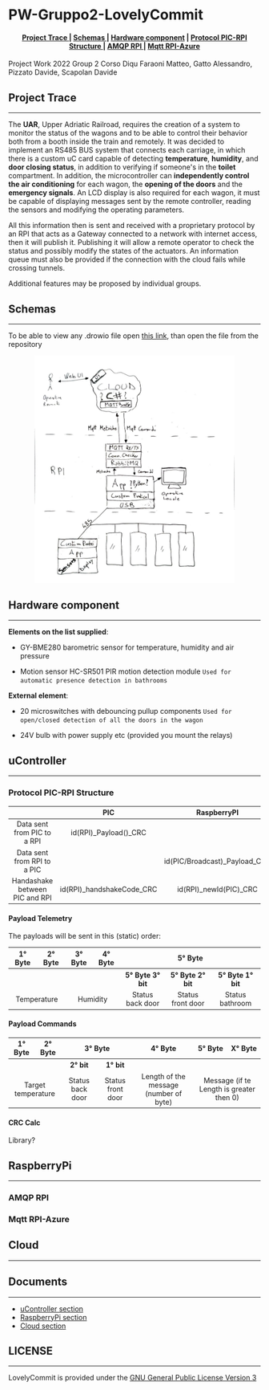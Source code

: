 # **PW-Gruppo2-LovelyCommit**

<div align="center">  
<h4>
    <a href="#project-trace"> Project Trace </a>
  | <a href="#schemas"> Schemas </a>
  | <a href="#hardware-component"> Hardware component</a>
  | <a href="#protocol-pic-rpi-structure"> Protocol PIC-RPI Structure </a>
  | <a href="#amqp-rpi"> AMQP RPI </a>
  | <a href="#mqtt-rpi-azure"> Mqtt RPI-Azure </a>
</h4>
</div>
Project Work 2022 Group 2 Corso Diqu
Faraoni Matteo, Gatto Alessandro, Pizzato Davide, Scapolan Davide

## **Project Trace**

***
The **UAR**, Upper Adriatic Railroad, requires the creation of a system to monitor the status of the wagons and to be able to control their behavior both from a booth inside the train and remotely.
It was decided to implement an RS485 BUS system that connects each carriage, in which there is a custom uC card capable of detecting **temperature**, **humidity**, and **door closing status**, in addition to verifying if someone's in the **toilet** compartment.
In addition, the microcontroller can **independently control the air conditioning** for each wagon, the **opening of the doors** and the **emergency signals**. An LCD display is also required for each wagon, it must be capable of displaying messages sent by the remote controller, reading the sensors and modifying the operating parameters.

All this information then is sent and received with a proprietary protocol by an RPI that acts as a Gateway connected to a network with internet access, then it will publish it. Publishing it will allow a remote operator to check the status and possibly modify the states of the actuators.
An information queue must also be provided if the connection with the cloud fails while crossing tunnels.

Additional features may be proposed by individual groups.

## **Schemas**

***

To be able to view any .drowio file open [this link](https://draw.io), than open the file from the repository

<!-- |![Flow schema of the system](./Images/FlowSchema.jpg)|
|-|-->
<div align="center">  
<img src="./Images/FlowSchema.jpg " 
     alt="Flow Schema"
     width="400" 
     height="auto" />
</div>  

## **Hardware component**

***
**Elements on the list supplied**:

* GY-BME280 barometric sensor for temperature, humidity and air pressure

* Motion sensor HC-SR501 PIR motion detection module
 `Used for automatic presence detection in bathrooms` 

**External element**:

* 20 microswitches with debouncing pullup components
 `Used for open/closed detection of all the doors in the wagon`

* 24V bulb with power supply etc (provided you mount the relays)

## **uController**

***
### **Protocol PIC-RPI Structure**

<table>
<thead>
<tr>
<th style="text-align:center"></th>
<th style="text-align:center">PIC</th>
<th style="text-align:center">RaspberryPI</th>
</tr>
</thead>
<tbody>
<tr>
<td style="text-align:center">Data sent from PIC to a RPI</td>
<td style="text-align:center">id(RPI)_Payload()_CRC</td>
<td style="text-align:center"></td>
</tr>
<tr>
<td style="text-align:center">Data sent from RPI to a PIC</td>
<td style="text-align:center"></td>
<td style="text-align:center">id(PIC/Broadcast)_Payload_CRC</td>
</tr>
<tr>
<td style="text-align:center">Handashake between PIC and RPI</td>
<td style="text-align:center">id(RPI)_handshakeCode_CRC</td>
<td style="text-align:center">id(RPI)_newId(PIC)_CRC</td>
</tr>
</tbody>
</table>

#### **Payload Telemetry**

The payloads will be sent in this (static) order: 
<table>
<thead>
<tr>
<th style="text-align:center">1° Byte</th>
<th style="text-align:center">2° Byte</th>
<th style="text-align:center">3° Byte</th>
<th style="text-align:center">4° Byte</th>
<th colspan="3"style="text-align:center">5° Byte</th>
</tr>
</thead>
<tbody>
<tr>
<th style="text-align:center"></th>
<th style="text-align:center"></th>
<th style="text-align:center"></th>
<th style="text-align:center"></th>
<th style="text-align:center">5° Byte 3° bit</th>
<th style="text-align:center">5° Byte 2° bit</th>
<th style="text-align:center">5° Byte 1° bit</th>
</tr>
<tr>
<td colspan="2"style="text-align:center">Temperature</td>
<td colspan="2"style="text-align:center">Humidity</td>
<td style="text-align:center">Status back door</td>
<td style="text-align:center">Status front door</td>
<td style="text-align:center">Status bathroom</td>
</tr>
</tbody>
</table>

#### **Payload Commands**

<table>
<thead>
<tr>
<th style="text-align:center">1° Byte</th>
<th style="text-align:center">2° Byte</th>
<th colspan="2" style="text-align:center">3° Byte </th>
<th style="text-align:center">4° Byte</th>
<th style="text-align:center">5° Byte</th>
<th style="text-align:center">X° Byte</th>
</tr>
</thead>
<tbody>
<tr>
<th style="text-align:center"></th>
<th style="text-align:center"></th>
<th style="text-align:center">2° bit</th>
<th style="text-align:center">1° bit</th>
<th style="text-align:center"></th>
<th style="text-align:center"></th>
<th style="text-align:center"></th>
</tr>
<tr>
<td colspan="2" style="text-align:center">Target temperature</td>
<td style="text-align:center">Status back door</td>
<td style="text-align:center">Status front door</td>
<td style="text-align:center">Length of the message (number of byte)</td>
<td  colspan="2"style="text-align:center">Message (if te Length is greater then 0)</td>
</tr>
</tbody>
</table>

#### **CRC Calc**

Library?

## **RaspberryPi**

***

### **AMQP RPI**

### **Mqtt RPI-Azure**

## **Cloud**

***

## **Documents**

***
* [uController section](./PIC/)
* [RaspberryPi section](./RPI/)
* [Cloud section](./Cloud/)

## **LICENSE**

***
LovelyCommit is provided under the [GNU General Public License Version 3](./License)